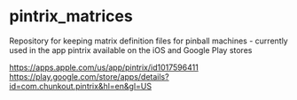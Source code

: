# pintrix_matrices

Repository for keeping matrix definition files for pinball machines - currently used in the app pintrix available on the iOS and Google Play stores

https://apps.apple.com/us/app/pintrix/id1017596411
https://play.google.com/store/apps/details?id=com.chunkout.pintrix&hl=en&gl=US
